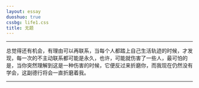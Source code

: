 ```yaml
---
layout: essay
duoshuo: true
cssbg: life1.css
title: 无题
---
```


----------
总觉得还有机会，有理由可以再联系，当每个人都踏上自己生活轨迹的时候，才发现，每一次的不主动联系都可能是永久，也许，可能就伤害了一些人，最可怕的是，当你突然理解到这是一种伤害的时候，它便反过来折磨你，而我现在仍然没有学会，这副德行将会一直折磨着我。

---------

